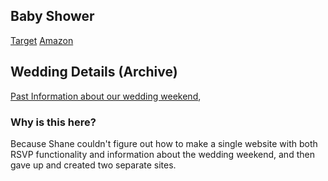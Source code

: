 ## Baby Shower

[Target](https://www.target.com)
[Amazon](https://www.amazon.com)

## Wedding Details (Archive)

[Past Information about our wedding weekend](https://withjoy.com/kristyandshane/), 


### Why is this here?

Because Shane couldn't figure out how to make a single website with both RSVP functionality and information about the wedding weekend, and then gave up and created two separate sites. 
